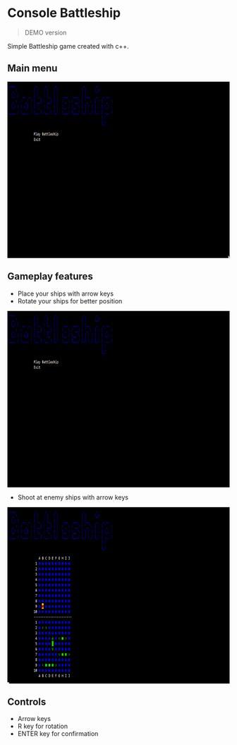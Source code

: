 # Console Battleship 
>DEMO version

Simple Battleship game created with c++. 

## Main menu
<img src="https://github.com/Stebis-dev/Battleship/blob/main/B0GzgZCX62.gif" align="center"
     alt="Game main screen" width="711" height="400">
## Gameplay features

- Place your ships with arrow keys
- Rotate your ships for better position

<img src="https://github.com/Stebis-dev/Battleship/blob/main/M3DPHC8cAt.gif" align="center"
     alt="Placing ship" width="711" height="400">

- Shoot at enemy ships with arrow keys

<img src="https://github.com/Stebis-dev/Battleship/blob/main/IIdvtjAxOX.gif" align="center"
     alt="Shooting" width="711" height="400">

## Controls
- Arrow keys
- R key for rotation
- ENTER key for confirmation


